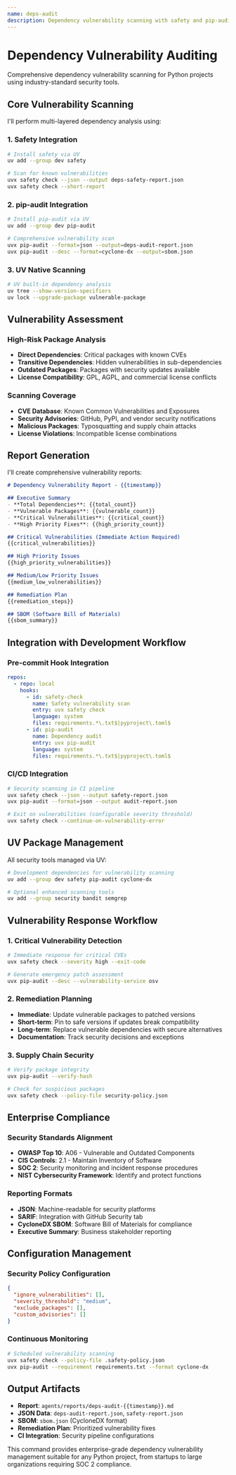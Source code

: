 ```yaml
---
name: deps-audit
description: Dependency vulnerability scanning with safety and pip-audit integration
---
```


# Dependency Vulnerability Auditing

Comprehensive dependency vulnerability scanning for Python projects using industry-standard security tools.

## Core Vulnerability Scanning

I'll perform multi-layered dependency analysis using:

### 1. Safety Integration
```bash
# Install safety via UV
uv add --group dev safety

# Scan for known vulnerabilities
uvx safety check --json --output deps-safety-report.json
uvx safety check --short-report
```

### 2. pip-audit Integration  
```bash
# Install pip-audit via UV
uv add --group dev pip-audit

# Comprehensive vulnerability scan
uvx pip-audit --format=json --output=deps-audit-report.json
uvx pip-audit --desc --format=cyclone-dx --output=sbom.json
```

### 3. UV Native Scanning
```bash
# UV built-in dependency analysis
uv tree --show-version-specifiers
uv lock --upgrade-package vulnerable-package
```

## Vulnerability Assessment

### High-Risk Package Analysis
- **Direct Dependencies**: Critical packages with known CVEs
- **Transitive Dependencies**: Hidden vulnerabilities in sub-dependencies  
- **Outdated Packages**: Packages with security updates available
- **License Compatibility**: GPL, AGPL, and commercial license conflicts

### Scanning Coverage
- **CVE Database**: Known Common Vulnerabilities and Exposures
- **Security Advisories**: GitHub, PyPI, and vendor security notifications
- **Malicious Packages**: Typosquatting and supply chain attacks
- **License Violations**: Incompatible license combinations

## Report Generation

I'll create comprehensive vulnerability reports:

```markdown
# Dependency Vulnerability Report - {{timestamp}}

## Executive Summary
- **Total Dependencies**: {{total_count}}
- **Vulnerable Packages**: {{vulnerable_count}}
- **Critical Vulnerabilities**: {{critical_count}}
- **High Priority Fixes**: {{high_priority_count}}

## Critical Vulnerabilities (Immediate Action Required)
{{critical_vulnerabilities}}

## High Priority Issues
{{high_priority_vulnerabilities}}

## Medium/Low Priority Issues  
{{medium_low_vulnerabilities}}

## Remediation Plan
{{remediation_steps}}

## SBOM (Software Bill of Materials)
{{sbom_summary}}
```

## Integration with Development Workflow

### Pre-commit Hook Integration
```yaml
repos:
  - repo: local
    hooks:
      - id: safety-check
        name: Safety vulnerability scan
        entry: uvx safety check
        language: system
        files: requirements.*\.txt$|pyproject\.toml$
      - id: pip-audit
        name: Dependency audit
        entry: uvx pip-audit  
        language: system
        files: requirements.*\.txt$|pyproject\.toml$
```

### CI/CD Integration
```bash
# Security scanning in CI pipeline
uvx safety check --json --output safety-report.json
uvx pip-audit --format=json --output audit-report.json

# Exit on vulnerabilities (configurable severity threshold)
uvx safety check --continue-on-vulnerability-error
```

## UV Package Management

All security tools managed via UV:
```bash
# Development dependencies for vulnerability scanning
uv add --group dev safety pip-audit cyclone-dx

# Optional enhanced scanning tools
uv add --group security bandit semgrep
```

## Vulnerability Response Workflow

### 1. Critical Vulnerability Detection
```bash
# Immediate response for critical CVEs
uvx safety check --severity high --exit-code

# Generate emergency patch assessment
uvx pip-audit --desc --vulnerability-service osv
```

### 2. Remediation Planning
- **Immediate**: Update vulnerable packages to patched versions
- **Short-term**: Pin to safe versions if updates break compatibility  
- **Long-term**: Replace vulnerable dependencies with secure alternatives
- **Documentation**: Track security decisions and exceptions

### 3. Supply Chain Security
```bash
# Verify package integrity
uvx pip-audit --verify-hash

# Check for suspicious packages
uvx safety check --policy-file security-policy.json
```

## Enterprise Compliance

### Security Standards Alignment
- **OWASP Top 10**: A06 - Vulnerable and Outdated Components
- **CIS Controls**: 2.1 - Maintain Inventory of Software
- **SOC 2**: Security monitoring and incident response procedures
- **NIST Cybersecurity Framework**: Identify and protect functions

### Reporting Formats
- **JSON**: Machine-readable for security platforms
- **SARIF**: Integration with GitHub Security tab
- **CycloneDX SBOM**: Software Bill of Materials for compliance
- **Executive Summary**: Business stakeholder reporting

## Configuration Management

### Security Policy Configuration
```json
{
  "ignore_vulnerabilities": [],
  "severity_threshold": "medium",
  "exclude_packages": [],
  "custom_advisories": []
}
```

### Continuous Monitoring
```bash
# Scheduled vulnerability scanning
uvx safety check --policy-file .safety-policy.json
uvx pip-audit --requirement requirements.txt --format cyclone-dx
```

## Output Artifacts

- **Report**: `agents/reports/deps-audit-{{timestamp}}.md`
- **JSON Data**: `deps-audit-report.json`, `safety-report.json`
- **SBOM**: `sbom.json` (CycloneDX format)
- **Remediation Plan**: Prioritized vulnerability fixes
- **CI Integration**: Security pipeline configurations

This command provides enterprise-grade dependency vulnerability management suitable for any Python project, from startups to large organizations requiring SOC 2 compliance.